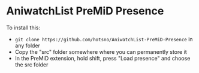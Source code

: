 # AniwatchList PreMiD Presence
To install this:
- `git clone https://github.com/hotsno/AniwatchList-PreMiD-Presence` in any folder
- Copy the "src" folder somewhere where you can permanently store it
- In the PreMiD extension, hold shift, press "Load presence" and choose the src folder
